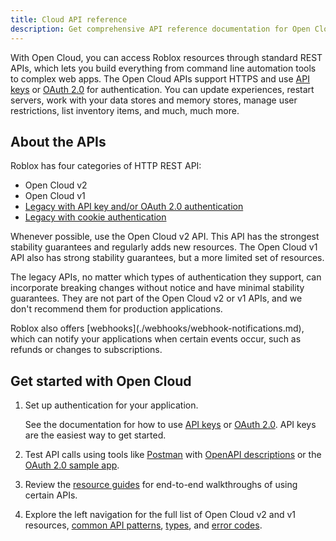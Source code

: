 ```yaml
---
title: Cloud API reference
description: Get comprehensive API reference documentation for Open Cloud.
---
```


With Open Cloud, you can access Roblox resources through standard REST APIs, which lets you build everything from command line automation tools to complex web apps. The Open Cloud APIs support HTTPS and use [API keys](./auth/api-keys.md) or [OAuth 2.0](./auth/oauth2-overview.md) for authentication. You can update experiences, restart servers, work with your data stores and memory stores, manage user restrictions, list inventory items, and much, much more.

## About the APIs

Roblox has four categories of HTTP REST API:

- Open Cloud v2
- Open Cloud v1
- [Legacy with API key and/or OAuth 2.0 authentication](legacy.md)
- [Legacy with cookie authentication](legacy.md)

Whenever possible, use the Open Cloud v2 API. This API has the strongest stability guarantees and regularly adds new resources. The Open Cloud v1 API also has strong stability guarantees, but a more limited set of resources.

The legacy APIs, no matter which types of authentication they support, can incorporate breaking changes without notice and have minimal stability guarantees. They are not part of the Open Cloud v2 or v1 APIs, and we don't recommend them for production applications.

<Alert severity="info">
Roblox also offers [webhooks](./webhooks/webhook-notifications.md), which can notify your applications when certain events occur, such as refunds or changes to subscriptions.
</Alert>

## Get started with Open Cloud

1. Set up authentication for your application.

   See the documentation for how to use [API keys](./auth/api-keys.md) or [OAuth 2.0](./auth/oauth2-overview.md). API keys are the easiest way to get started.

1. Test API calls using tools like [Postman](https://www.postman.com) with [OpenAPI descriptions](./reference/openapi.md) or the [OAuth 2.0 sample app](./auth/oauth2-sample.md).
1. Review the [resource guides](./guides/index.md) for end-to-end walkthroughs of using certain APIs.
1. Explore the left navigation for the full list of Open Cloud v2 and v1 resources, [common API patterns](./reference/patterns.md), [types](./reference/types.md), and [error codes](./reference/errors.md).
